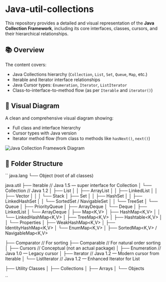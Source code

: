 # Java-util-collections

This repository provides a detailed and visual representation of the **Java Collection Framework**, including its core interfaces, classes, cursors, and their hierarchical relationships.

## 📚 Overview

The content covers:
- Java Collections hierarchy (`Collection`, `List`, `Set`, `Queue`, `Map`, etc.)
- Iterable and Iterator interface relationships
- Java Cursor types: `Enumeration`, `Iterator`, `ListIterator`
- Class-to-interface-to-method flow (as per `Iterable` and `iterator()`)

## 🧭 Visual Diagram

A clean and comprehensive visual diagram showing:

- Full class and interface hierarchy
- Cursor types with Java version
- Iterator method flow (from class to methods like `hasNext()`, `next()`)

![Java Collection Framework Diagram](A_diagram_depicts_the_class_and_interface_hierarch.png)

## 📁 Folder Structure


``
java.lang
└── Object (root of all classes)

java.util
├── Iterable<E>              // Java 1.5 — super interface for Collection
│   └── Collection<E>        // Java 1.2
│       ├── List<E>
│       │   ├── ArrayList<E>
│       │   ├── LinkedList<E>
│       │   ├── Vector<E>
│       │   │   └── Stack<E>
│       ├── Set<E>
│       │   ├── HashSet<E>
│       │   ├── LinkedHashSet<E>
│       │   └── SortedSet<E> / NavigableSet<E>
│       │       └── TreeSet<E>
│       └── Queue<E>
│           ├── PriorityQueue<E>
│           ├── ArrayDeque<E>
│           └── Deque<E>
│               ├── LinkedList<E>
│               └── ArrayDeque<E>
│
├── Map<K,V>
│   ├── HashMap<K,V>
│   │   └── LinkedHashMap<K,V>
│   ├── TreeMap<K,V>
│   ├── Hashtable<K,V>
│   │   └── Properties
│   ├── WeakHashMap<K,V>
│   ├── IdentityHashMap<K,V>
│   └── EnumMap<K,V>
│
├── SortedMap<K,V> / NavigableMap<K,V>

├── Comparator<T>            // For sorting
├── Comparable<T>            // For natural order sorting
│
├── Cursors                  // Conceptual (not an actual package)
│   ├── Enumeration<E>       // Java 1.0 — Legacy cursor
│   ├── Iterator<E>          // Java 1.2 — Modern cursor from Iterable
│   └── ListIterator<E>      // Java 1.2 — Enhanced Iterator for List

├── Utility Classes
│   ├── Collections
│   ├── Arrays
│   └── Objects


``
